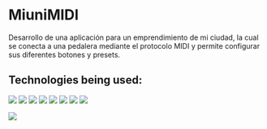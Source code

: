 # MiuniMIDI

Desarrollo de una aplicación para un emprendimiento de mi ciudad, la cual se conecta a una pedalera mediante el protocolo MIDI y permite configurar sus diferentes botones y presets.

## Technologies being used:

<img src="https://img.shields.io/badge/HTML5-E34F26?style=for-the-badge&logo=html5&logoColor=white" />  <img src="https://img.shields.io/badge/CSS3-1572B6?style=for-the-badge&logo=css3&logoColor=white" />  <img src="https://img.shields.io/badge/Javascript-F7DF1E?style=for-the-badge&logo=javascript&logoColor=white" />  <img src="https://img.shields.io/badge/Electron-47848F?style=for-the-badge&logo=electron&logoColor=61DAFB" />  <img src="https://img.shields.io/badge/Next-20232A?style=for-the-badge&logo=next.js&logoColor=white" />  <img src="https://img.shields.io/badge/Styled--Components-DB7093?style=for-the-badge&logo=styled-components&logoColor=white" />
<img src="https://img.shields.io/badge/Redux-593D88?style=for-the-badge&logo=redux&logoColor=white" />  <img src="https://img.shields.io/badge/Mercadopago-0081CB?style=for-the-badge&logo=material-ui&logoColor=white" /> 

<img src="https://res.cloudinary.com/djqqjhsaq/image/upload/v1662616928/miunimidi-screen_xrwcbw.jpg" />
